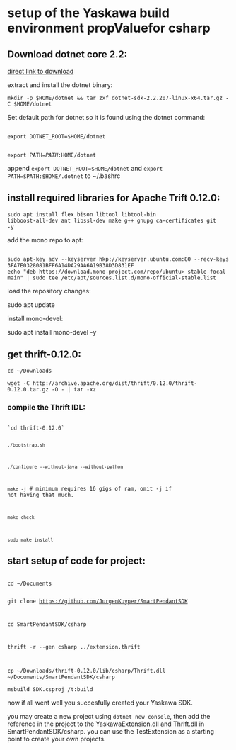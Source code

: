 # setup of the Yaskawa build environment propValuefor csharp

## Download dotnet core 2.2:

[direct link to download](https://download.visualstudio.microsoft.com/download/pr/022d9abf-35f0-4fd5-8d1c-86056df76e89/477f1ebb70f314054129a9f51e9ec8ec/dotnet-sdk-2.2.207-linux-x64.tar.gz)

extract and install the dotnet binary:

`mkdir -p $HOME/dotnet && tar zxf dotnet-sdk-2.2.207-linux-x64.tar.gz -C $HOME/dotnet`

Set default path for dotnet so it is found using the dotnet command:

<code>
export DOTNET_ROOT=$HOME/dotnet

export PATH=$PATH:$HOME/dotnet</code>

append `export DOTNET_ROOT=$HOME/dotnet` and `export PATH=$PATH:$HOME/.dotnet` to ~/.bashrc

## install required libraries for Apache Trift 0.12.0:

<code>sudo apt install flex bison libtool libtool-bin libboost-all-dev ant libssl-dev make g++ gnupg ca-certificates git -y</code>

add the mono repo to apt:

<code>
sudo apt-key adv --keyserver hkp://keyserver.ubuntu.com:80 --recv-keys 3FA7E0328081BFF6A14DA29AA6A19B38D3D831EF 
echo "deb https://download.mono-project.com/repo/ubuntu> stable-focal main" | sudo tee /etc/apt/sources.list.d/mono-official-stable.list</code>

load the repository changes:

sudo apt update

install mono-devel:

sudo apt install mono-devel -y

## get thrift-0.12.0:

`cd ~/Downloads`

`wget -C http://archive.apache.org/dist/thrift/0.12.0/thrift-0.12.0.tar.gz -O - | tar -xz`

### compile the Thrift IDL:
<code>
`cd thrift-0.12.0`

`./bootstrap.sh`

`./configure --without-java --without-python`

`make -j` # minimum requires 16 gigs of ram, omit -j if not having that much.

`make check`

`sudo make install`</code>

## start setup of code for project:

<code>
cd ~/Documents

git clone <https://github.com/JurgenKuyper/SmartPendantSDK>

cd SmartPendantSDK/csharp

thrift -r --gen csharp ../extension.thrift

cp ~/Downloads/thrift-0.12.0/lib/csharp/Thrift.dll ~/Documents/SmartPendantSDK/csharp
</code>

`msbuild SDK.csproj /t:build`

now if all went well you succesfully created your Yaskawa SDK.

you may create a new project using `dotnet new console`, then add the reference in the project to the YaskawaExtension.dll and Thrift.dll in SmartPendantSDK/csharp. you can use the TestExtension as a starting point to create your own projects.
